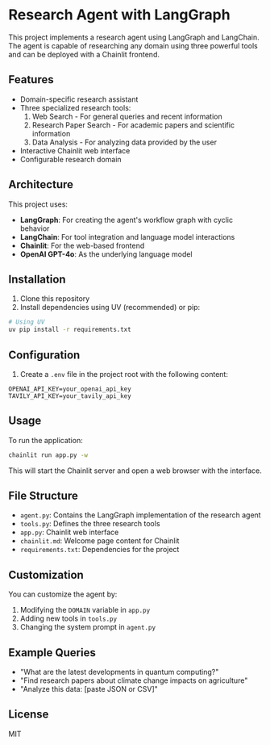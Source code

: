 # Research Agent with LangGraph

This project implements a research agent using LangGraph and LangChain. The agent is capable of researching any domain using three powerful tools and can be deployed with a Chainlit frontend.

## Features

- Domain-specific research assistant
- Three specialized research tools:
  1. Web Search - For general queries and recent information
  2. Research Paper Search - For academic papers and scientific information
  3. Data Analysis - For analyzing data provided by the user
- Interactive Chainlit web interface
- Configurable research domain

## Architecture

This project uses:
- **LangGraph**: For creating the agent's workflow graph with cyclic behavior
- **LangChain**: For tool integration and language model interactions
- **Chainlit**: For the web-based frontend
- **OpenAI GPT-4o**: As the underlying language model

## Installation

1. Clone this repository
2. Install dependencies using UV (recommended) or pip:

```bash
# Using UV
uv pip install -r requirements.txt
```

## Configuration

1. Create a `.env` file in the project root with the following content:

```
OPENAI_API_KEY=your_openai_api_key
TAVILY_API_KEY=your_tavily_api_key
```

## Usage

To run the application:

```bash
chainlit run app.py -w
```

This will start the Chainlit server and open a web browser with the interface.

## File Structure

- `agent.py`: Contains the LangGraph implementation of the research agent
- `tools.py`: Defines the three research tools
- `app.py`: Chainlit web interface 
- `chainlit.md`: Welcome page content for Chainlit
- `requirements.txt`: Dependencies for the project

## Customization

You can customize the agent by:
1. Modifying the `DOMAIN` variable in `app.py`
2. Adding new tools in `tools.py`
3. Changing the system prompt in `agent.py`

## Example Queries

- "What are the latest developments in quantum computing?"
- "Find research papers about climate change impacts on agriculture"
- "Analyze this data: [paste JSON or CSV]"

## License

MIT 